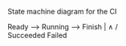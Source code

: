State machine diagram for the CI

Ready --> Running --> Finish
                        |
                        ∧
                       / \
              Succeeded   Failed